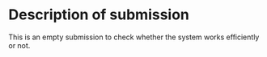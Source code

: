 # Description of submission

This is an empty submission to check whether the system works efficiently or not. 
